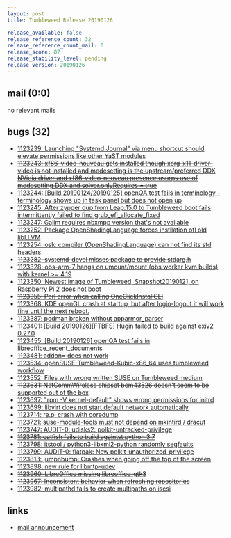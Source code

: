 ```yaml
---
layout: post
title: Tumbleweed Release 20190126

release_available: false
release_reference_count: 32
release_reference_count_mail: 0
release_score: 87
release_stability_level: pending
release_version: 20190126
---
```


## mail (0:0)

no relevant mails

## bugs (32)

<!--more-->

- [1123239: Launching "Systemd Journal" via menu shortcut should elevate permissions like other YaST modules](https://bugzilla.opensuse.org/show_bug.cgi?id=1123239)
- ~~[1123243: xf86-video-nouveau gets installed though xorg-x11-driver-video is not installed and modesetting is the upstream/preferred DDX NVidia driver and xf86-video-nouveau presence usurps use of modesetting DDX and solver.onlyRequires = true](https://bugzilla.opensuse.org/show_bug.cgi?id=1123243)~~
- [1123244: \[Build 20190124/20190125\] openQA test fails in terminology - terminology shows up in task panel but does not open up](https://bugzilla.opensuse.org/show_bug.cgi?id=1123244)
- [1123245: After zypper dup from Leap:15.0 to Tumbleweed boot fails intermittently failed to find grub_efi_allocate_fixed](https://bugzilla.opensuse.org/show_bug.cgi?id=1123245)
- [1123247: Gajim requires nbxmpp version that's not available](https://bugzilla.opensuse.org/show_bug.cgi?id=1123247)
- [1123252: Package OpenShadingLanguage forces instllation ofl old libLLVM](https://bugzilla.opensuse.org/show_bug.cgi?id=1123252)
- [1123254: oslc compiler (OpenShadingLanguage) can not find its std headers](https://bugzilla.opensuse.org/show_bug.cgi?id=1123254)
- ~~[1123282: systemd-devel misses package to provide stdarg.h](https://bugzilla.opensuse.org/show_bug.cgi?id=1123282)~~
- [1123328: obs-arm-7 hangs on umount/mount (obs worker kvm builds) with kernel >= 4.19](https://bugzilla.opensuse.org/show_bug.cgi?id=1123328)
- [1123350: Newest image of Tumbleweed, Snapshot20190121, on Raspberry Pi 2 does not boot](https://bugzilla.opensuse.org/show_bug.cgi?id=1123350)
- ~~[1123355: Perl error when calling OneClickInstallCLI](https://bugzilla.opensuse.org/show_bug.cgi?id=1123355)~~
- [1123368: KDE openGL crash at startup, but after login-logout it will work fine until the next reboot.](https://bugzilla.opensuse.org/show_bug.cgi?id=1123368)
- [1123387: podman broken without apparmor_parser](https://bugzilla.opensuse.org/show_bug.cgi?id=1123387)
- [1123401: \[Build 20190126\]\[FTBFS\] Hugin failed to build against exiv2  0.27.0](https://bugzilla.opensuse.org/show_bug.cgi?id=1123401)
- [1123455: \[Build 20190126\] openQA test fails in libreoffice_recent_documents](https://bugzilla.opensuse.org/show_bug.cgi?id=1123455)
- ~~[1123481: addon= does not work](https://bugzilla.opensuse.org/show_bug.cgi?id=1123481)~~
- [1123534: openSUSE-Tumbleweed-Kubic-x86_64 uses tumbleweed workflow](https://bugzilla.opensuse.org/show_bug.cgi?id=1123534)
- [1123552: Files with wrong written SUSE on Tumbleweed medium](https://bugzilla.opensuse.org/show_bug.cgi?id=1123552)
- ~~[1123631: NetCommWireless chipset bcm43526 doesn't seem to be supported out of the box](https://bugzilla.opensuse.org/show_bug.cgi?id=1123631)~~
- [1123697: "rpm -V kernel-default" shows wrong permissions for initrd](https://bugzilla.opensuse.org/show_bug.cgi?id=1123697)
- [1123699: libvirt does not start default network automatically](https://bugzilla.opensuse.org/show_bug.cgi?id=1123699)
- [1123714: re.pl crash with coredump](https://bugzilla.opensuse.org/show_bug.cgi?id=1123714)
- [1123721: suse-module-tools must not depend on mkintird / dracut](https://bugzilla.opensuse.org/show_bug.cgi?id=1123721)
- [1123747: AUDIT-0: udisks2: polkit-untracked-privilege](https://bugzilla.opensuse.org/show_bug.cgi?id=1123747)
- ~~[1123781: catfish fails to build againtst python  3.7](https://bugzilla.opensuse.org/show_bug.cgi?id=1123781)~~
- [1123798: itstool / python3-libxml2-python randomly segfaults](https://bugzilla.opensuse.org/show_bug.cgi?id=1123798)
- ~~[1123799: AUDIT-0: flatpak: New polkit-unauthorized-privilege](https://bugzilla.opensuse.org/show_bug.cgi?id=1123799)~~
- [1123813: jumpnbump: Crashes when going off the top of the screen](https://bugzilla.opensuse.org/show_bug.cgi?id=1123813)
- [1123898: new rule for libmtp-udev](https://bugzilla.opensuse.org/show_bug.cgi?id=1123898)
- ~~[1123960: LibreOffice missing libreoffice-gtk3](https://bugzilla.opensuse.org/show_bug.cgi?id=1123960)~~
- ~~[1123967: Inconsistent behavior when refreshing repositories](https://bugzilla.opensuse.org/show_bug.cgi?id=1123967)~~
- [1123982: multipathd fails to create multipaths on iscsi](https://bugzilla.opensuse.org/show_bug.cgi?id=1123982)



## links

- [mail announcement](https://lists.opensuse.org/opensuse-factory/2019-01/msg00547.html)
